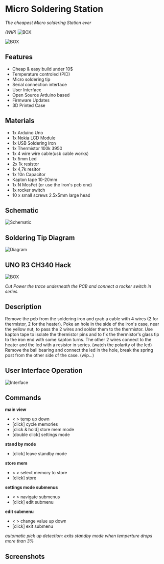 # Micro Soldering Station

*The cheapest Micro soldering Station ever*

_(WIP)_
![BOX](https://github.com/peekpt/MicroSolderingStation/raw/master/media/DSCF9575.JPG)

![BOX](https://github.com/peekpt/MicroSolderingStation/raw/master/media/box.png)

## Features

- Cheap & easy build under 10$
- Temperature controled (PID)
- Micro soldering tip
- Serial connection interface
- User Interface
- Open Source Arduino based
- Firmware Updates
- 3D Printed Case

## Materials

- 1x Arduino Uno
- 1x Nokia LCD Module
- 1x USB Soldering Iron
- 1x Thermistor 100k 3950
- 1x 4 wire wire cable(usb cable works)
- 1x 5mm Led
- 2x 1k resistor
- 1x 4,7k resitor
- 1x 10n Capacitor
- Kapton tape 10-20mm
- 1x N MosFet (or use the Iron's pcb one)
- 1x rocker switch
- 10 x small screws 2.5x5mm large head

## Schematic

![Schematic](https://github.com/peekpt/MicroSolderingStation/raw/master/media/Schematic_MicroSolderingStation.png)



## Soldering Tip Diagram
![Diagram](https://github.com/peekpt/MicroSolderingStation/raw/master/media/soldering%20tip.png)

## UNO R3 CH340 Hack
![BOX](https://github.com/peekpt/MicroSolderingStation/raw/master/media/UNO%20CH340%20hack.jpg)

_Cut Power the trace underneath the PCB and connect a rocker switch in series._

## Description

Remove the pcb from the soldering iron and grab a cable with 4 wires (2 for thermistor, 2 for the heater).
Poke an hole in the side of the iron's case, near the yellow nut, to pass the 2 wires and solder them to the thermistor.
Use kapton tape to isolate the thermistor pins and to fix the thermistor's glass tip to the iron end with some kapton turns.
The other 2 wires connect to the heater and the led with a resistor in series. (watch the polarity of the led)
Remove the ball bearing and connect the led in the hole, break the spring post from the other side of the case.
(wip...)

## User Interface Operation
![Interface](https://github.com/peekpt/MicroSolderingStation/raw/master/media/interface_small.png)

## Commands

**main view**

- \< >                   temp up down
- [click]                cycle memories
- [click & hold]         store mem mode
- [double click]         settings mode

**stand by mode**
- [click]                  leave standby mode

**store mem**
- \< >                   select memory to store
- [click]                store

**settings mode submenus**
 - \< >                   navigate submenus
 - [click]                edit submenu

**edit submenu**
- \< >                   change value up down
- [click]                exit submenu



_automatic pick up detection: exits standby mode when temperture drops more than 3%_





## Screenshots

















